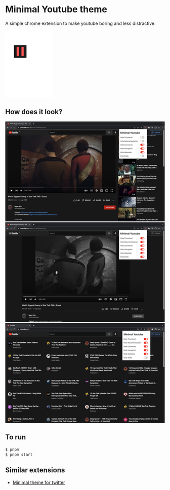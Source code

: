 # Minimal Youtube theme

A simple chrome extension to make youtube boring and less distractive.

<img src="logo.svg" alt="Logo" width="150"/>

## How does it look?

<img src="screenshots/comments.png" alt="Logo" width="700"/>
<img src="screenshots/gray_scale.png" alt="Logo" width="700"/>
<img src="screenshots/listing.png" alt="Logo" width="700"/>

## To run

```
$ pnpm
$ pnpm start
```

## Similar extensions

- [Minimal theme for twitter](https://github.com/thomaswang/minimal-twitter)
